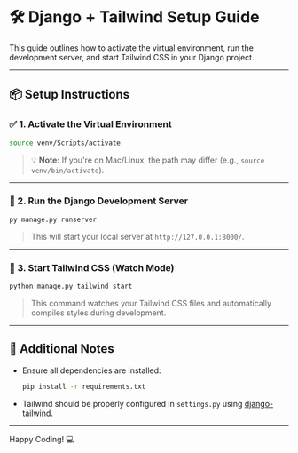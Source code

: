 # 🛠️ Django + Tailwind Setup Guide

This guide outlines how to activate the virtual environment, run the development server, and start Tailwind CSS in your Django project.

---

## 📦 Setup Instructions

### ✅ 1. Activate the Virtual Environment

```bash
source venv/Scripts/activate
```

> 💡 **Note:** If you're on Mac/Linux, the path may differ (e.g., `source venv/bin/activate`).

---

### 🚀 2. Run the Django Development Server

```bash
py manage.py runserver
```

> This will start your local server at `http://127.0.0.1:8000/`.

---

### 🎨 3. Start Tailwind CSS (Watch Mode)

```bash
python manage.py tailwind start
```

> This command watches your Tailwind CSS files and automatically compiles styles during development.

---

## 📁 Additional Notes

- Ensure all dependencies are installed:
  ```bash
  pip install -r requirements.txt
  ```

- Tailwind should be properly configured in `settings.py` using [django-tailwind](https://django-tailwind.readthedocs.io/en/latest/).

---

Happy Coding! 💻